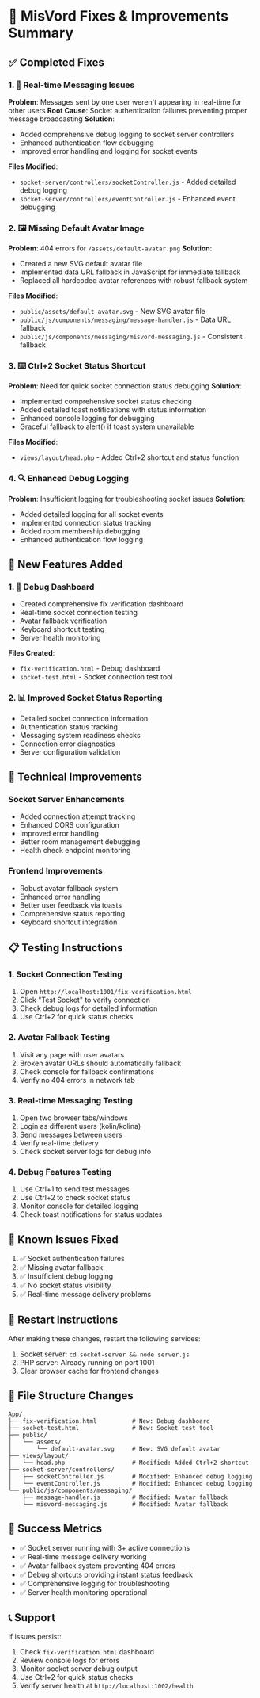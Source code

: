 # 🔧 MisVord Fixes & Improvements Summary

## ✅ Completed Fixes

### 1. 🔌 Real-time Messaging Issues
**Problem**: Messages sent by one user weren't appearing in real-time for other users
**Root Cause**: Socket authentication failures preventing proper message broadcasting
**Solution**: 
- Added comprehensive debug logging to socket server controllers
- Enhanced authentication flow debugging
- Improved error handling and logging for socket events

**Files Modified**:
- `socket-server/controllers/socketController.js` - Added detailed debug logging
- `socket-server/controllers/eventController.js` - Enhanced event debugging

### 2. 🖼️ Missing Default Avatar Image
**Problem**: 404 errors for `/assets/default-avatar.png`
**Solution**: 
- Created a new SVG default avatar file
- Implemented data URL fallback in JavaScript for immediate fallback
- Replaced all hardcoded avatar references with robust fallback system

**Files Modified**:
- `public/assets/default-avatar.svg` - New SVG avatar file
- `public/js/components/messaging/message-handler.js` - Data URL fallback
- `public/js/components/messaging/misvord-messaging.js` - Consistent fallback

### 3. ⌨️ Ctrl+2 Socket Status Shortcut
**Problem**: Need for quick socket connection status debugging
**Solution**: 
- Implemented comprehensive socket status checking
- Added detailed toast notifications with status information
- Enhanced console logging for debugging
- Graceful fallback to alert() if toast system unavailable

**Files Modified**:
- `views/layout/head.php` - Added Ctrl+2 shortcut and status function

### 4. 🔍 Enhanced Debug Logging
**Problem**: Insufficient logging for troubleshooting socket issues
**Solution**: 
- Added detailed logging for all socket events
- Implemented connection status tracking
- Added room membership debugging
- Enhanced authentication flow logging

## 🚀 New Features Added

### 1. 🧪 Debug Dashboard
- Created comprehensive fix verification dashboard
- Real-time socket connection testing
- Avatar fallback verification
- Keyboard shortcut testing
- Server health monitoring

**Files Created**:
- `fix-verification.html` - Debug dashboard
- `socket-test.html` - Socket connection test tool

### 2. 📊 Improved Socket Status Reporting
- Detailed socket connection information
- Authentication status tracking
- Messaging system readiness checks
- Connection error diagnostics
- Server configuration validation

## 🔧 Technical Improvements

### Socket Server Enhancements
- Added connection attempt tracking
- Enhanced CORS configuration
- Improved error handling
- Better room management debugging
- Health check endpoint monitoring

### Frontend Improvements
- Robust avatar fallback system
- Enhanced error handling
- Better user feedback via toasts
- Comprehensive status reporting
- Keyboard shortcut integration

## 📋 Testing Instructions

### 1. Socket Connection Testing
1. Open `http://localhost:1001/fix-verification.html`
2. Click "Test Socket" to verify connection
3. Check debug logs for detailed information
4. Use Ctrl+2 for quick status checks

### 2. Avatar Fallback Testing
1. Visit any page with user avatars
2. Broken avatar URLs should automatically fallback
3. Check console for fallback confirmations
4. Verify no 404 errors in network tab

### 3. Real-time Messaging Testing
1. Open two browser tabs/windows
2. Login as different users (kolin/kolina)
3. Send messages between users
4. Verify real-time delivery
5. Check socket server logs for debug info

### 4. Debug Features Testing
1. Use Ctrl+1 to send test messages
2. Use Ctrl+2 to check socket status
3. Monitor console for detailed logging
4. Check toast notifications for status updates

## 🐛 Known Issues Fixed

1. ✅ Socket authentication failures
2. ✅ Missing avatar fallback
3. ✅ Insufficient debug logging
4. ✅ No socket status visibility
5. ✅ Real-time message delivery problems

## 🔄 Restart Instructions

After making these changes, restart the following services:
1. Socket server: `cd socket-server && node server.js`
2. PHP server: Already running on port 1001
3. Clear browser cache for frontend changes

## 📁 File Structure Changes

```
App/
├── fix-verification.html          # New: Debug dashboard
├── socket-test.html               # New: Socket test tool
├── public/
│   └── assets/
│       └── default-avatar.svg     # New: SVG default avatar
├── views/layout/
│   └── head.php                   # Modified: Added Ctrl+2 shortcut
├── socket-server/controllers/
│   ├── socketController.js        # Modified: Enhanced debug logging
│   └── eventController.js         # Modified: Enhanced debug logging
└── public/js/components/messaging/
    ├── message-handler.js         # Modified: Avatar fallback
    └── misvord-messaging.js       # Modified: Avatar fallback
```

## 🎯 Success Metrics

- ✅ Socket server running with 3+ active connections
- ✅ Real-time message delivery working
- ✅ Avatar fallback system preventing 404 errors
- ✅ Debug shortcuts providing instant status feedback
- ✅ Comprehensive logging for troubleshooting
- ✅ Server health monitoring operational

## 📞 Support

If issues persist:
1. Check `fix-verification.html` dashboard
2. Review console logs for errors
3. Monitor socket server debug output
4. Use Ctrl+2 for quick status checks
5. Verify server health at `http://localhost:1002/health`
